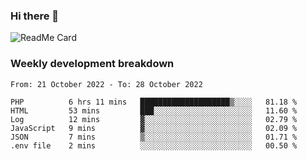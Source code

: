 ### Hi there 👋

<!--
**itzcy/itzcy** is a ✨ _special_ ✨ repository because its `README.md` (this file) appears on your GitHub profile.

Here are some ideas to get you started:

- 🔭 I’m currently working on ...
- 🌱 I’m currently learning ...
- 👯 I’m looking to collaborate on ...
- 🤔 I’m looking for help with ...
- 💬 Ask me about ...
- 📫 How to reach me: ...
- 😄 Pronouns: ...
- ⚡ Fun fact: ...
-->
![ReadMe Card](https://github-readme-stats.vercel.app/api?username=itzcy&show_icons=true&title_color=2d3198&icon_color=797cb8&text_color=24292e&bg_color=f6f8fa)

### Weekly development breakdown
<!--START_SECTION:waka-->

```text
From: 21 October 2022 - To: 28 October 2022

PHP          6 hrs 11 mins   ████████████████████▒░░░░   81.18 %
HTML         53 mins         ███░░░░░░░░░░░░░░░░░░░░░░   11.60 %
Log          12 mins         ▓░░░░░░░░░░░░░░░░░░░░░░░░   02.79 %
JavaScript   9 mins          ▓░░░░░░░░░░░░░░░░░░░░░░░░   02.09 %
JSON         7 mins          ▒░░░░░░░░░░░░░░░░░░░░░░░░   01.71 %
.env file    2 mins          ░░░░░░░░░░░░░░░░░░░░░░░░░   00.50 %
```

<!--END_SECTION:waka-->
